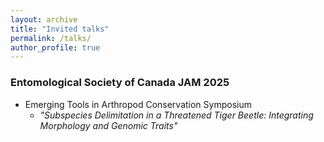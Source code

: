 ```yaml
---
layout: archive
title: "Invited talks"
permalink: /talks/
author_profile: true
---
```


### Entomological Society of Canada JAM 2025

* Emerging Tools in Arthropod Conservation Symposium
  * _"Subspecies Delimitation in a Threatened Tiger Beetle: Integrating Morphology and Genomic Traits"_


